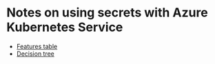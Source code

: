 # Notes on using secrets with Azure Kubernetes Service

- [Features table](./table.md)
- [Decision tree](https://tkubica12.github.io/azure-workshops/kubernetesSecretsDecisionTree.html)